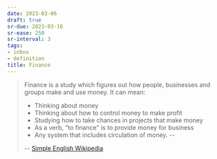 ```yaml
---
date: 2023-03-06
draft: true
sr-due: 2023-03-16
sr-ease: 250
sr-interval: 3
tags:
- inbox
- definition
title: Finance
---
```


> Finance is a study which figures out how people, businesses and groups make
> and use money. It can mean:
>
> - Thinking about money
> - Thinking about how to control money to make profit
> - Studying how to take chances in projects that make money
> - As a verb, "to finance" is to provide money for business
> - Any system that includes circulation of money. --
>
> -- [Simple English Wikipedia](https://simple.wikipedia.org/wiki/Finance)